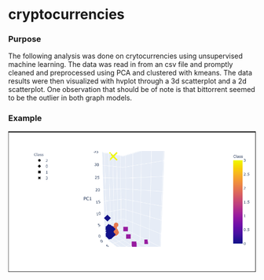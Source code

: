 # cryptocurrencies
### Purpose
  The following analysis was done on crytocurrencies using unsupervised machine learning. The data was read in from an csv file and promptly cleaned and preprocessed using PCA and clustered with kmeans. The data results were then visualized with hvplot through a 3d scatterplot and a 2d scatterplot. One observation that should be of note is that bittorrent seemed to be the outlier in both graph models.
  
  ### Example
  ![kmeans](kmeans.PNG)
